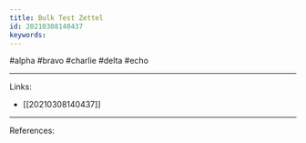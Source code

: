```yaml
---
title: Bulk Test Zettel
id: 20210308140437
keywords:
---
```

#alpha #bravo #charlie #delta #echo

---
Links:

- [[20210308140437]]

---
References:

